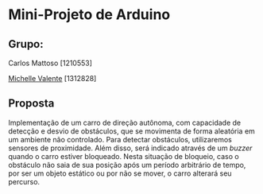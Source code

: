 # Mini-Projeto de Arduino

## Grupo:
  Carlos Mattoso [1210553]
  
  [Michelle Valente](https://github.com/michellevalente) [1312828]
## Proposta
Implementação de um carro de direção autônoma, com capacidade de detecção e desvio de obstáculos, que se movimenta de forma aleatória em um ambiente não controlado. Para detectar obstáculos, utilizaremos sensores de proximidade. Além disso, será indicado através de um _buzzer_ quando o carro estiver bloqueado. Nesta situação de bloqueio, caso o obstáculo não saia de sua posição após um período arbitrário de tempo, por ser um objeto estático ou por não se mover, o carro alterará seu percurso.
